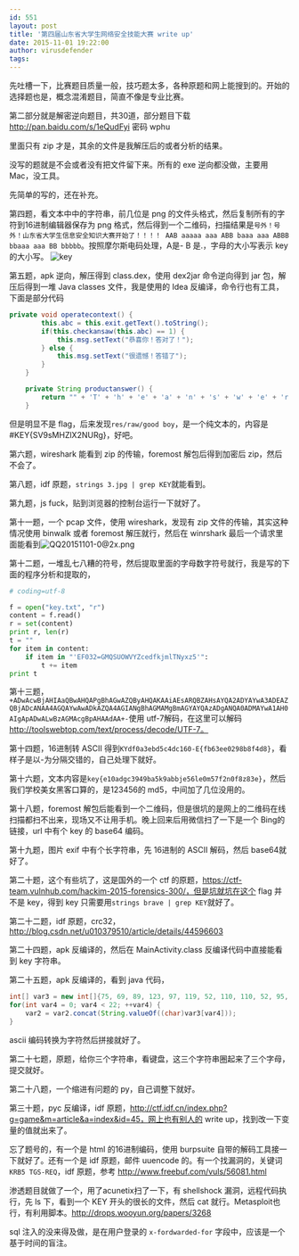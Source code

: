 ```yaml
---
id: 551
layout: post
title: '第四届山东省大学生网络安全技能大赛 write up'
date: 2015-11-01 19:22:00
author: virusdefender
tags: 
---
```


先吐槽一下，比赛题目质量一般，技巧题太多，各种原题和网上能搜到的。开始的选择题也是，概念混淆题目，简直不像是专业比赛。

第二部分就是解密逆向题目，共30道，部分题目下载 http://pan.baidu.com/s/1eQudFyi 密码 wphu 

里面只有 zip 才是，其余的文件是我解压后的或者分析的结果。

没写的题就是不会或者没有把文件留下来。所有的 exe 逆向都没做，主要用 Mac，没工具。

先简单的写的，还在补充。

第四题，看文本中中的字符串，前几位是 png 的文件头格式，然后复制所有的字符到16进制编辑器保存为 png 格式，然后得到一个二维码，扫描结果是`号外！号外！山东省大学生信息安全知识大赛开始了！！！！ AAB aaaaa aaa ABB baaa aaa ABBB bbaaa aaa BB bbbbb`。按照摩尔斯电码处理，A是-  B 是.，字母的大小写表示 key 的大小写。
![key][1]

第五题，apk 逆向，解压得到 class.dex，使用 dex2jar 命令逆向得到 jar 包，解压后得到一堆 Java classes 文件，我是使用的 Idea 反编译，命令行也有工具，下面是部分代码

```java
private void operatecontext() {
        this.abc = this.exit.getText().toString();
        if(this.checkansaw(this.abc) == 1) {
            this.msg.setText("恭喜你！答对了！");
        } else {
            this.msg.setText("很遗憾！答错了");
        }
    }

    private String productanswer() {
        return "" + 'T' + 'h' + 'e' + 'a' + 'n' + 's' + 'w' + 'e' + 'r' + 'i' + 's' + 'n' + 'o' + 't' + 'h' + 'e' + 'r' + 'e';
    }
```

但是明显不是 flag，后来发现`res/raw/good boy`，是一个纯文本的，内容是#KEY{SV9sMHZlX2NURg}，好吧。

第六题，wireshark 能看到 zip 的传输，foremost 解包后得到加密后 zip，然后不会了。

第八题，idf 原题，`strings 3.jpg | grep KEY`就能看到。

第九题，js fuck，贴到浏览器的控制台运行一下就好了。

第十一题，一个 pcap 文件，使用 wireshark，发现有 zip 文件的传输，其实这种情况使用 binwalk 或者 foremost 解压就行，然后在 winrshark 最后一个请求里面能看到![QQ20151101-0@2x.png][2]

第十二题，一堆乱七八糟的符号，然后提取里面的字母数字符号就行，我是写的下面的程序分析和提取的，
```python
# coding=utf-8

f = open("key.txt", "r")
content = f.read()
r = set(content)
print r, len(r)
t = ""
for item in content:
    if item in "'EF032=GMQSUOWVYZcedfkjmlTNyxz5'":
        t += item
print t

```

第十三题，`+ADwAcwBjAHIAaQBwAHQAPgBhAGwAZQByAHQAKAAiAEsARQBZAHsAYQA2ADYAYwA3ADEAZQBjADcANAA4AGQAYwAwADkAZQA4AGIANgBhAGMAMgBmAGYAYQAzADgANQA0ADMAYwA1AH0AIgApADwALwBzAGMAcgBpAHAAdAA+-`使用 utf-7解码，在这里可以解码 http://toolswebtop.com/text/process/decode/UTF-7。

第十四题，16进制转 ASCII 得到`KYdf0a3ebd5c4dc160-E{fb63ee0298b8f4d8}`，看样子是以-为分隔交错的，自己处理下就好。

第十六题，文本内容是`key{e10adgc3949ba5k9abbje56le0m57f2n0f8z83e}`，然后我们学校美女黑客口算的，是123456的 md5，中间加了几位没用的。

第十八题，foremost 解包后能看到一个二维码，但是很坑的是网上的二维码在线扫描都扫不出来，现场又不让用手机。晚上回来后用微信扫了一下是一个 Bing的链接，url 中有个 key 的 base64 编码。

第十九题，图片 exif 中有个长字符串，先 16进制的 ASCII 解码，然后 base64就好了。

第二十题，这个有些坑了，这是国外的一个 ctf 的原题，https://ctf-team.vulnhub.com/hackim-2015-forensics-300/，但是坑就坑在这个 flag 并不是 key，得到 key 只需要用`strings brave | grep KEY`就好了。

第二十二题，idf 原题，crc32，http://blog.csdn.net/u010379510/article/details/44596603

第二十四题，apk 反编译的，然后在 MainActivity.class 反编译代码中直接能看到 key 字符串。

第二十五题，apk 反编译的，看到 java 代码，
```java
int[] var3 = new int[]{75, 69, 89, 123, 97, 119, 52, 110, 110, 52, 95, 107, 52, 114, 95, 109, 120, 95, 100, 51, 120, 125};
for(int var4 = 0; var4 < 22; ++var4) {
    var2 = var2.concat(String.valueOf((char)var3[var4]));
}
```
ascii 编码转换为字符然后拼接就好了。

第二十七题，原题，给你三个字符串，看键盘，这三个字符串圈起来了三个字母，提交就好。

第二十八题，一个缩进有问题的 py，自己调整下就好。

第三十题，pyc 反编译，idf 原题，http://ctf.idf.cn/index.php?g=game&m=article&a=index&id=45，网上也有别人的 write up，找到改一下变量的值就出来了。

忘了题号的，有一个是 html 的16进制编码，使用 burpsuite 自带的解码工具接一下就好了。还有一个是 idf 原题，邮件 uuencode 的。有一个找漏洞的，关键词`KRB5 TGS-REQ`，idf 原题，参考 http://www.freebuf.com/vuls/56081.html


渗透题目就做了一个，用了acunetix扫了一下，有 shellshock 漏洞，远程代码执行，先 ls 下，看到一个 KEY 开头的很长的文件，然后 cat 就行。Metasploit也行，有利用脚本。http://drops.wooyun.org/papers/3268

sql 注入的没来得及做，是在用户登录的 `x-fordwarded-for` 字段中，应该是一个基于时间的盲注。


  [1]: http://storage.virusdefender.net/blog/images/551/1.png
  [2]: http://storage.virusdefender.net/blog/images/551/2.png